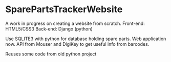 # SparePartsTrackerWebsite
A work in progress on creating a website from scratch.
Front-end: HTML5/CSS3
Back-end: Django (python)

Use SQLITE3 with python for database holding spare parts.
Web application now.
API from Mouser and DigiKey to get useful info from barcodes.


Reuses some code from old python project
